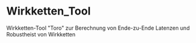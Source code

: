 # Wirkketten_Tool

Wirkketten-Tool "Toro" zur Berechnung von Ende-zu-Ende Latenzen und Robustheist von Wirkketten